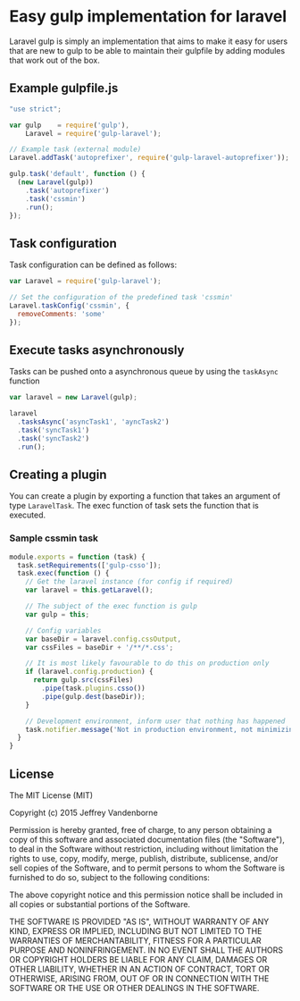 # Easy gulp implementation for laravel

Laravel gulp is simply an implementation that aims to make it easy for users that are new to gulp to be able to maintain their gulpfile by adding modules that work out of the box.

## Example gulpfile.js

```javascript
"use strict";

var gulp    = require('gulp'),
    Laravel = require('gulp-laravel');

// Example task (external module)
Laravel.addTask('autoprefixer', require('gulp-laravel-autoprefixer'));

gulp.task('default', function () {
  (new Laravel(gulp))
    .task('autoprefixer')
    .task('cssmin')
    .run();
});
```

## Task configuration

Task configuration can be defined as follows:

```javascript
var Laravel = require('gulp-laravel');

// Set the configuration of the predefined task 'cssmin'
Laravel.taskConfig('cssmin', {
  removeComments: 'some'
});
```

## Execute tasks asynchronously

Tasks can be pushed onto a asynchronous queue by using the `taskAsync` function

```javascript
var laravel = new Laravel(gulp);

laravel
  .tasksAsync('asyncTask1', 'ayncTask2')
  .task('syncTask1')
  .task('syncTask2')
  .run();
```

## Creating a plugin

You can create a plugin by exporting a function that takes an argument of type `LaravelTask`.
The exec function of task sets the function that is executed.

### Sample cssmin task

```javascript
module.exports = function (task) {
  task.setRequirements(['gulp-csso']);
  task.exec(function () {
    // Get the laravel instance (for config if required)
    var laravel = this.getLaravel();

    // The subject of the exec function is gulp
    var gulp = this;

    // Config variables
    var baseDir = laravel.config.cssOutput,
    var cssFiles = baseDir + '/**/*.css';

    // It is most likely favourable to do this on production only
    if (laravel.config.production) {
      return gulp.src(cssFiles)
        .pipe(task.plugins.csso())
        .pipe(gulp.dest(baseDir));
    }

    // Development environment, inform user that nothing has happened
    task.notifier.message('Not in production environment, not minimizing css');
  }
}
```

## License

The MIT License (MIT)

Copyright (c) 2015 Jeffrey Vandenborne

Permission is hereby granted, free of charge, to any person obtaining a copy
of this software and associated documentation files (the "Software"), to deal
in the Software without restriction, including without limitation the rights
to use, copy, modify, merge, publish, distribute, sublicense, and/or sell
copies of the Software, and to permit persons to whom the Software is
furnished to do so, subject to the following conditions:

The above copyright notice and this permission notice shall be included in all
copies or substantial portions of the Software.

THE SOFTWARE IS PROVIDED "AS IS", WITHOUT WARRANTY OF ANY KIND, EXPRESS OR
IMPLIED, INCLUDING BUT NOT LIMITED TO THE WARRANTIES OF MERCHANTABILITY,
FITNESS FOR A PARTICULAR PURPOSE AND NONINFRINGEMENT. IN NO EVENT SHALL THE
AUTHORS OR COPYRIGHT HOLDERS BE LIABLE FOR ANY CLAIM, DAMAGES OR OTHER
LIABILITY, WHETHER IN AN ACTION OF CONTRACT, TORT OR OTHERWISE, ARISING FROM,
OUT OF OR IN CONNECTION WITH THE SOFTWARE OR THE USE OR OTHER DEALINGS IN THE
SOFTWARE.

